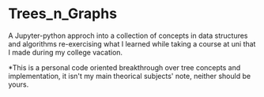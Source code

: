 # Trees_n_Graphs
A Jupyter-python approch into a collection of concepts in data structures and algorithms re-exercising what I learned while taking a course at uni that I made during my college vacation.

*This is a personal code oriented breakthrough over tree concepts and implementation, it isn't my main theorical subjects' note, neither should be yours.
